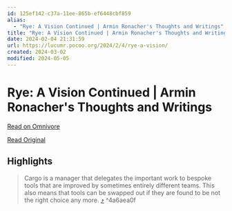 ```yaml
---
id: 125ef142-c37a-11ee-865b-ef6448cbf859
alias:
  - "Rye: A Vision Continued | Armin Ronacher's Thoughts and Writings"
title: "Rye: A Vision Continued | Armin Ronacher's Thoughts and Writings"
date: 2024-02-04 21:31:59
url: https://lucumr.pocoo.org/2024/2/4/rye-a-vision/
created: 2024-03-02
modified: 2024-05-05
---
```


# Rye: A Vision Continued | Armin Ronacher's Thoughts and Writings

[Read on Omnivore](https://omnivore.app/me/rye-a-vision-continued-armin-ronacher-s-thoughts-and-writings-18d74f0d0c2)

[Read Original](https://lucumr.pocoo.org/2024/2/4/rye-a-vision/)

## Highlights

> Cargo is a manager that delegates the important work to bespoke tools that are improved by sometimes entirely different teams. This also means that tools can be swapped out if they are found to be not the right choice any more. [⤴️](https://omnivore.app/me/rye-a-vision-continued-armin-ronacher-s-thoughts-and-writings-18d74f0d0c2#4a6aea0f-8ba6-4db3-b1f2-3f9820187b64)  ^4a6aea0f

